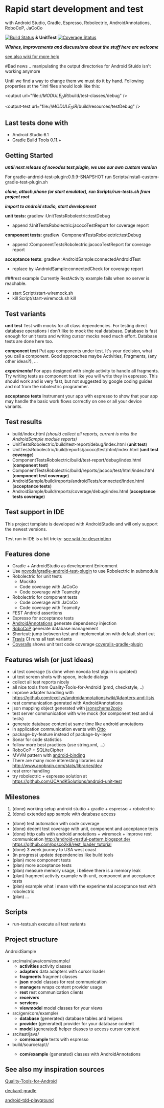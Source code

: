 # Rapid start development and test
with Android Studio, Gradle, Espresso, Robolectric, AndroidAnnotations, RoboCoP, JaCoCo

[![Build Status](https://travis-ci.org/nenick/android-gradle-template.svg?branch=master)](https://travis-ci.org/nenick/android-gradle-template) **& UnitTest** [![Coverage Status](https://coveralls.io/repos/nenick/android-gradle-template/badge.png)](https://coveralls.io/r/nenick/android-gradle-template)

***Wishes, improvements and discussions about the stuff here are welcome***

[see also wiki for more help](https://github.com/nenick/android-gradle-template/wiki)

#Bad news .. manipulating the output directories for Android Stuido isn't working anymore

Until we find a way to change them we must do it by hand. Following properties at the *.iml files should look like this:

&lt;output url="file://$MODULE_DIR$/build/test-classes/debug" /&gt;

&lt;output-test url="file://$MODULE_DIR$/build/resources/testDebug" /&gt;

## Last tests done with

* Android Studio 6.1
* Gradle Build Tools 0.11.+

## Getting Started

***until next release of novodes test plugin, we use our own custom version***

For gradle-android-test-plugin:0.9.9-SNAPSHOT run Scripts/install-custom-gradle-test-plugin.sh

***clone, attach phone (or start emulator), run Scripts/run-tests.sh from project root***

***import to android studio, start development***

**unit tests:** gradlew :UnitTestsRobolectric:testDebug

* append :UnitTestsRobolectric:jacocoTestReport for coverage report

**component tests:** gradlew :ComponentTestsRobolectric:testDebug

* append :ComponentTestsRobolectric:jacocoTestReport for coverage report

**acceptance tests:** gradlew :AndroidSample:connectedAndroidTest

* replace by :AndroidSample:connectedCheck for coverage report

###rest example
Currently RestActivity example fails when no server is reachable. 

* start Script/start-wiremock.sh
* kill  Script/start-wiremock.sh kill

## Test variants

**unit test**
Test with mocks for all class dependencies.
For testing direct database operations i don't like to mock the real database. Database is fast
enough for unit tests and writing cursor mocks need much effort. Database tests are done here too.

**component test**
Put app components under test. It's your decision, what you call a component. Good approaches maybe
Activities, Fragments, (any other ideas?), ...

***experimental***
For apps designed with single activity to handle all fragments. Try writing tests as component test
like you will write they in espresso. This should work and is very fast, but not suggested by google
coding guides and not from the robolectric programmer.

**acceptance tests**
Instrument your app with espresso to show that your app may handle the basic work flows correctly
on one or all your device variants.

## Test results

* build/index.html *(should collect all reports, current is miss the AndroidSample module reports)*
* UnitTestsRobolectric/build/test-report/debug/index.html (**unit test**)
* UnitTestsRobolectric/build/reports/jacoco/test/html/index.html (**unit test coverage**)
* ComponentTestsRobolectric/build/test-report/debug/index.html (**component test**)
* ComponentTestsRobolectric/build/reports/jacoco/test/html/index.html (**component test coverage**)
* AndroidSample/build/reports/androidTests/connected/index.html (**acceptance tests**)
* AndroidSample/build/reports/coverage/debug/index.html (**acceptance tests coverage**)

## Test support in IDE

This project template is developed with AndroidStudio and will only support the newest versions.

Test run in IDE is a bit tricky:  [see wiki for description](https://github.com/nenick/android-gradle-template/wiki/Tests-in-Android-Studio---IntellJ)

## Features done

* Gradle + AndroidStudio as development Enironment
* Use [novoda/gradle-android-test-plugin](https://github.com/novoda/gradle-android-test-plugin) to use Robolectric in submodule
* Robolectric for unit tests
    * Mockito
    * Code coverage with JaCoCo
    * Code coverage with Teamcity
* Robolectric for component tests
    * Code coverage with JaCoCo
    * Code coverage with Teamcity
* FEST Android assertions
* Espresso for acceptance tests
* [AndroidAnnotations](http://androidannotations.org/) generate dependency injection
* [RoboCoP](https://github.com/mediarain/RoboCoP) generate database management
* Shortcut: jump between test and implementation with default short cut
* [Travis](https://travis-ci.org/) CI runs all test variants
* [Coveralls](https://coveralls.io/) shows unit test code coverage [coveralls-gradle-plugin](https://github.com/kt3k/coveralls-gradle-plugin)

## Features wish (or just ideas)

* ui test coverage (is done when novoda test plguin is updated)
* ui test screen shots with spoon, include dialogs
* collect all test reports nicely
* all nice tools from Quality-Tools-for-Android (pmd, checkstyle, ..)
* improve adapter handling with https://github.com/excilys/androidannotations/wiki/Adapters-and-lists
* rest communication genrated with AndroidAnnotations
* json mapping object generated with [jsonschema2pojo](https://github.com/joelittlejohn/jsonschema2pojo)
* test server communication with wire mock (for component test and ui tests)
* generate database content at same time like android annotations
* in application communication events with [Otto](http://square.github.io/otto/)
* package-by-feature instead of package-by-layer
* Sonar for code statistics
* follow more best practices (use string.xml, ...)
* RoboCoP + SQLiteCipher
* MVVM pattern with [android-binding](https://code.google.com/p/android-binding/)
* There are many more interesting libraries out http://www.appbrain.com/stats/libraries/dev
* rest error handling
* try robolectric + espresso solution at https://github.com/JCAndKSolutions/android-unit-test

## Milestones

1. (done) working setup android studio + gradle + espresso + robolectric
2. (done) extended app sample with database access
* (done) test automation with code coverage
* (done) decent test coverage with unit, component and acceptance tests
* (done) http calls with android annotations + wiremock + improve rest communication http://android-restful-pattern.blogspot.de/ https://github.com/posco2k8/rest_loader_tutorial
* (done) 3 week journey to USA west coast
* (in progress) update dependencies like build tools
* (plan) more component tests
* (plan) more acceptance tests
* (plan) measure memory usage, i believe there is a memory leak
* (plan) fragment activity example with unit, component and acceptance tests
* (plan) example what i mean with the experimental acceptance test with robolectric
* (plan) ...

## Scripts

* run-tests.sh execute all test variants

## Project structure

AndroidSample

* src/main/java/com/example/
    * **activities** activity classes
    * **adapters** data adapters with cursor loader
    * **fragments** fragment classes
    * **json** model classes for rest communication
    * **managers** wraps content provider usage
    * **rest** rest communication clients
    * **receivers**
    * **services**
    * **viewmodel** model classes for your views
* src/gen/com/example/
    * **database** (generated) database tables and helpers
    * **provider** (generated) provider for your database content
    * **model** (generated) helper classes to access cursor content
* src/test/java/
    * **com/example** tests with espresso
* build/source/apt/<buildvariant>/
    * **com/example** (generated) classes with AndroidAnnotations

## See also my inspiration sources

[Quality-Tools-for-Android](https://github.com/stephanenicolas/Quality-Tools-for-Android)

[deckard-gradle](https://github.com/robolectric/deckard-gradle)

[android-tdd-playground](https://github.com/pestrada/android-tdd-playground)
